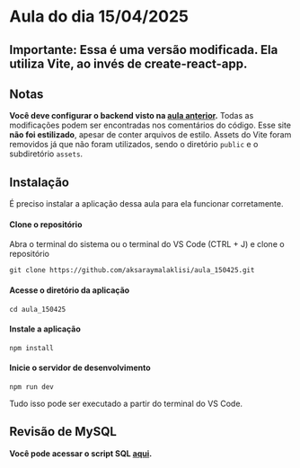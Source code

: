 # Aula do dia 15/04/2025
## Importante: Essa é uma versão modificada. Ela utiliza **Vite**, ao invés de **create-react-app**.
## Notas
**Você deve configurar o backend visto na [aula anterior](https://github.com/aksaraymalaklisi/aula_080425).**
Todas as modificações podem ser encontradas nos comentários do código.
Esse site **não foi estilizado**, apesar de conter arquivos de estilo.
Assets do Vite foram removidos já que não foram utilizados, sendo o diretório `public` e o subdiretório `assets`.

## Instalação
É preciso instalar a aplicação dessa aula para ela funcionar corretamente.

#### Clone o repositório
Abra o terminal do sistema ou o terminal do VS Code (CTRL + J) e clone o repositório

`git clone https://github.com/aksaraymalaklisi/aula_150425.git`

#### Acesse o diretório da aplicação
`cd aula_150425`

#### Instale a aplicação
`npm install`

#### Inicie o servidor de desenvolvimento
`npm run dev`

Tudo isso pode ser executado a partir do terminal do VS Code.


## Revisão de MySQL 
**Você pode acessar o script SQL [aqui](https://github.com/aksaraymalaklisi/aula_150425/blob/main/sql_scripts/script_sql_aula150425.sql).**
